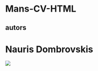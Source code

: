 # Mans-CV-HTML

## autors
<h1>Nauris Dombrovskis</h1>

<img src="![20210201_150141](https://user-images.githubusercontent.com/78017805/106465319-7b3ce500-64a2-11eb-9e38-5852e59224d2.jpg)">

